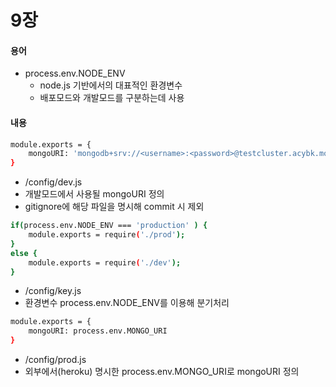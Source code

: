 # 9장

#### 용어
- process.env.NODE_ENV 
    - node.js 기반에서의 대표적인 환경변수
    - 배포모드와 개발모드를 구분하는데 사용 

#### 내용

```sh
module.exports = {
    mongoURI: 'mongodb+srv://<username>:<password>@testcluster.acybk.mongodb.net/<dbname>?retryWrites=true&w=majority'
}
```
- /config/dev.js
- 개발모드에서 사용될 mongoURI 정의 
- gitignore에 해당 파일을 명시해 commit 시 제외 

```sh
if(process.env.NODE_ENV === 'production' ) {
    module.exports = require('./prod');
}
else {
    module.exports = require('./dev');
}
```
- /config/key.js
- 환경변수 process.env.NODE_ENV를 이용해 분기처리 

```sh
module.exports = {
    mongoURI: process.env.MONGO_URI
}
```
- /config/prod.js
- 외부에서(heroku) 명시한 process.env.MONGO_URI로 mongoURI 정의